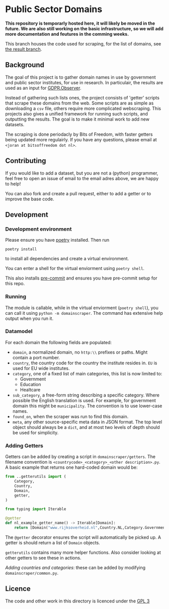 # Public Sector Domains

**This repository is temporarly hosted here, it will likely be moved in the future. We are also still working on the basic infrastructure, so we will add more documentation and feutures in the comming weeks.**

This branch houses the code used for scraping, for the list of domains, see [the result branch](https://github.com/jorants/public-sector-domains/tree/results).

## Background

The goal of this project is to gather domain names in use by government and public sector institutes, for use in research. In particulair, the results are used as an input for [GDPR.Observer](https://github.com/hermescenter/gdpr.observer).

Instead of gathering such lists ones, the project consists of 'getter' scripts that scrape these domains from the web. Some scripts are as simple as downloading a `csv` file, others require more complicated webscraping.
This projects also gives a unified framework for running such scripts, and outputting the results. The goal is to make it minimal work to add new datasets.

The scraping is done periodacly by Bits of Freedom, with faster getters being updated more regulairly.
If you have any questions, please email at `<joran at bitsoffreedom dot nl>`.

## Contributing
If you would like to add a dataset, but you are not a (python) programmer, feel free to open an issue of email to the email adres above, we are happy to help!

You can also fork and create a pull request, either to add a getter or to improve the base code. 

## Development

### Development environment

Please ensure you have [poetry](https://github.com/python-poetry/poetry) installed. Then run
```
poetry install
```
to install all dependencies and create a virtual environment.

You can enter a shell for the virtual enviorment using `poetry shell`.

This also installs [pre-commit](https://pre-commit.com/) and ensures you have pre-commit setup for this repo.

### Running

The module is callable, while in the virtual enviorment (`poetry shell`), you can call it using `python -m domainscraper`.
The command has extensive help output when you run it.

### Datamodel

For each domain the following fields are populated:

 - `domain`, a normalized domain, no `http:\\` prefixes or paths. Might contain a port number.
 - `country`, the country code for the country the institute resides in. `EU` is used for EU wide institutes.
 - `category`, one of a  fixed list of main categories, this list is now limited to:
   - Government
   - Education
   - Healtcare
 - `sub_category`, a free-form string describing a specific category. Where possible the English translation is used. For example, for government domain this might be `municipality`. The convention is to use lower-case names.
 - `found_on`, when the scraper was run to find this domain.
 - `meta`, any other source-specific meta data in JSON format. The top level object should always be a `dict`, and at most two levels of depth should be used for simplicity.

### Adding Getters

Getters can be added by creating a script in `domainscraper/getters`. The filename convention is `<countrycode>_<catogory>_<other description>.py`. A basic example that returns one hard-coded domain would be:
```python
from ..getterutils import (
    Category,
    Country,
    Domain,
    getter,
)

from typing import Iterable

@getter
def nl_example_getter_name() -> Iterable[Domain]:
    return [Domain("www.rijksoverheid.nl",Country.NL,Category.Government,'national',meta={'note':'hardcoded'})]

```

The `@getter` decorator ensures the script will automatically be picked up. A getter is should return a list of `Domain` objects.

`getterutils` contains many more helper functions. Also consider looking at other getters to see these in actions.

*Adding countries and categories*: these can be added by modifying `domainscraper/common.py`.

## Licence

The code and other work in this directory is licenced under the [GPL 3](Licence)

